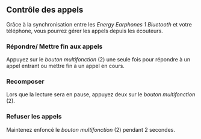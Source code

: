 ## Contrôle des appels

Grâce à la synchronisation entre les *Energy Earphones 1 Bluetooth* et votre téléphone, vous pourrez gérer les appels depuis les écouteurs.

### Répondre/ Mettre fin aux appels
Appuyez sur le *bouton multifonction* (2) une seule fois pour répondre à un appel entrant ou mettre fin à un appel en cours.

### Recomposer
Lors que la lecture sera en pause, appuyez deux sur le *bouton multifonction* (2).

### Refuser les appels
Maintenez enfoncé le *bouton multifonction* (2) pendant 2 secondes.
